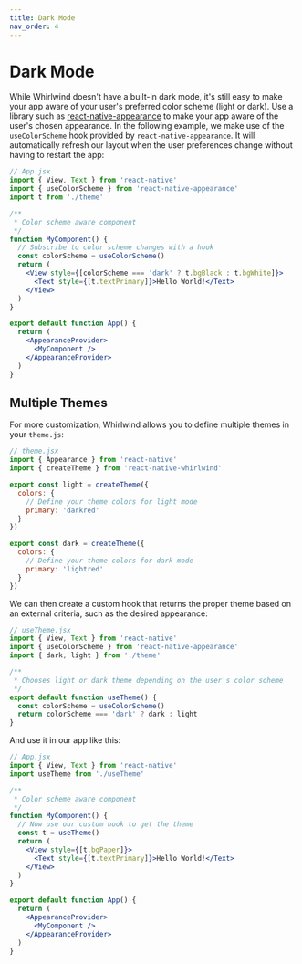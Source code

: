 ```yaml
---
title: Dark Mode
nav_order: 4
---
```


# Dark Mode

While Whirlwind doesn't have a built-in dark mode, it's still easy to make your app aware of your user's preferred color scheme (light or dark). Use a library such as [react-native-appearance](https://www.npmjs.com/package/react-native-appearance) to make your app aware of the user's chosen appearance. In the following example, we make use of the `useColorScheme` hook provided by `react-native-appearance`. It will automatically refresh our layout when the user preferences change without having to restart the app:

```jsx
// App.jsx
import { View, Text } from 'react-native'
import { useColorScheme } from 'react-native-appearance'
import t from './theme'

/**
 * Color scheme aware component
 */
function MyComponent() {
  // Subscribe to color scheme changes with a hook
  const colorScheme = useColorScheme()
  return (
    <View style={[colorScheme === 'dark' ? t.bgBlack : t.bgWhite]}>
      <Text style={[t.textPrimary]}>Hello World!</Text>
    </View>
  )
}

export default function App() {
  return (
    <AppearanceProvider>
      <MyComponent />
    </AppearanceProvider>
  )
}
```

## Multiple Themes

For more customization, Whirlwind allows you to define multiple themes in your `theme.js`:

```jsx
// theme.jsx
import { Appearance } from 'react-native'
import { createTheme } from 'react-native-whirlwind'

export const light = createTheme({
  colors: {
    // Define your theme colors for light mode
    primary: 'darkred'
  }
})

export const dark = createTheme({
  colors: {
    // Define your theme colors for dark mode
    primary: 'lightred'
  }
})
```

We can then create a custom hook that returns the proper theme based on an external criteria, such as the desired appearance:

```jsx
// useTheme.jsx
import { View, Text } from 'react-native'
import { useColorScheme } from 'react-native-appearance'
import { dark, light } from './theme'

/**
 * Chooses light or dark theme depending on the user's color scheme
 */
export default function useTheme() {
  const colorScheme = useColorScheme()
  return colorScheme === 'dark' ? dark : light
}
```

And use it in our app like this:

```jsx
// App.jsx
import { View, Text } from 'react-native'
import useTheme from './useTheme'

/**
 * Color scheme aware component
 */
function MyComponent() {
  // Now use our custom hook to get the theme
  const t = useTheme()
  return (
    <View style={[t.bgPaper]}>
      <Text style={[t.textPrimary]}>Hello World!</Text>
    </View>
  )
}

export default function App() {
  return (
    <AppearanceProvider>
      <MyComponent />
    </AppearanceProvider>
  )
}
```

